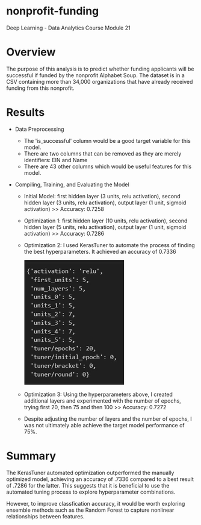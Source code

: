 # nonprofit-funding
Deep Learning - Data Analytics Course Module 21

# Overview
The purpose of this analysis is to predict whether funding applicants will be successful if funded by the nonprofit Alphabet Soup. The dataset is in a CSV containing more than 34,000 organizations that have already received funding from this nonprofit.

# Results

 - Data Preprocessing
    - The 'is_successful' column would be a good target variable for this model.
    - There are two columns that can be removed as they are merely identifiers: EIN and Name
    - There are 43 other columns which would be useful features for this model.

 - Compiling, Training, and Evaluating the Model
    
    - Initial Model:  first hidden layer (3 units, relu activation), second hidden layer (3 units, relu activation), output layer (1 unit, sigmoid activation) >> Accuracy: 0.7258

    - Optimization 1: first hidden layer (10 units, relu activation), second hidden layer (5 units, relu activation), output layer (1 unit, sigmoid activation) >> Accuracy: 0.7286

    - Optimization 2: I used KerasTuner to automate the process of finding the best hyperparameters. It achieved an accuracy of 0.7336
  
      ![KerasTunerResults](images/autooptimization_results.jpg)
    
    - Optimization 3: Using the hyperparameters above, I created additional layers and experimented with the number of epochs, trying first 20, then 75 and then 100 >>  Accuracy: 0.7272

    - Despite adjusting the number of layers and the number of epochs, I was not ultimately able achieve the target model performance of 75%.

# Summary

The KerasTuner automated optimization outperformed the manually optimized model, achieving an accuracy of .7336 compared to a best result of .7286 for the latter. This suggests that it is beneficial to use the automated tuning process to explore hyperparameter combinations.

However, to improve classfication accuracy, it would be worth exploring ensemble methods such as the Random Forest to capture nonlinear relationships between features.
